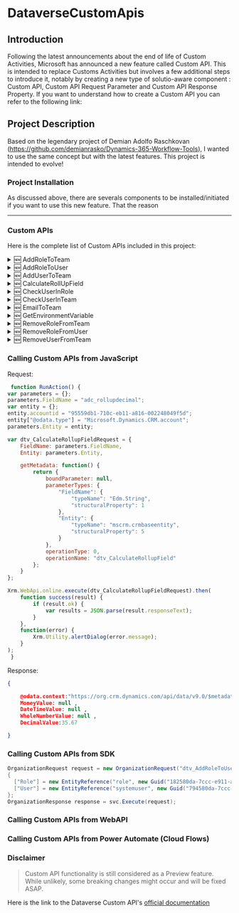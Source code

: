 # DataverseCustomApis

## Introduction

Following the latest announcements about the end of life of Custom Activities, Microsoft has announced a new feature called Custom API.
This is intended to replace Customs Activities but involves a few additional steps to introduce it, notably by creating a new type of solutio-aware component : Custom API, Custom API Request Parameter and Custom API Response Property.
If you want to understand how to create a Custom API you can refer to the following link:

## Project Description

Based on the legendary project of Demian Adolfo Raschkovan (https://github.com/demianrasko/Dynamics-365-Workflow-Tools), I wanted to use the same concept but with the latest features.
This project is intended to evolve!

### Project Installation

As discussed above, there are severals components to be installed/initiated if you want to use this new feature.
That the reason 

- - - -

### Custom APIs

Here is the complete list of Custom APIs included in this project:

<details>
           <summary>🆕 AddRoleToTeam</summary>
           <p>

This custom API allows you to add a specific security role (using the name or reference to that security role) to a specific Team.</p>

#### Custom API Definition

Unique Name | Name/Display Name |Binding Type |Bound Entity Logical Name | Is Function |Is Private | Allowed Custom Processing Step Type | Execute privilege Name 
| :---: | :---: | :---: | :---: | :---: | :---: | :---: | :---: 
dtv_AddRoleToTeam|dtv_AddRoleToTeam|Global|N/A|❌|❌|None|

#### Custom API Request Parameter(s)
Name | Type | Is Optional
| :---: | :---: | :---:
RoleName  | String | ❌
Role  | EntityReference (role) | ❌
TeamName  | String | ❌
Team  | EntityReference (team) | ❌

#### Custom API Response Property(ies)
N/A

</details>
<details>
             <summary>🆕 AddRoleToUser</summary>
           <p>

This custom API allows you to add a specific security role (using the name or the reference to that security role) to a specific user (or to the InitiatingUser if the parameter is not set).</p>
           
#### Custom API Definition

Unique Name | Name/Display Name |Binding Type |Bound Entity Logical Name | Is Function |Is Private | Allowed Custom Processing Step Type | Execute privilege Name 
| :---: | :---: | :---: | :---: | :---: | :---: | :---: | :---: 
dtv_AddRoleToUser|dtv_AddRoleToUser|Global|N/A|❌|❌|None|

#### Custom API Request Parameter(s)
Name | Type | Is Optional
| :---: | :---: | :---:
RoleName  | String | ❌
Role  | EntityReference (role) | ❌
User  | EntityReference (systemuser) | ❌

#### Custom API Response Property(ies)
N/A

</details>
<details>
             <summary>🆕 AddUserToTeam</summary>
           <p>
                      
This custom API allows you to add a specific user (or the InitiatingUser if the parameter is not set) to a specific Team (using the name or the reference to that team).</p>
           
#### Custom API Definition

Unique Name | Name/Display Name |Binding Type |Bound Entity Logical Name | Is Function |Is Private | Allowed Custom Processing Step Type | Execute privilege Name 
| :---: | :---: | :---: | :---: | :---: | :---: | :---: | :---: 
dtv_AddUserToTeam|dtv_AddUserToTeam|Global|N/A|❌|❌|None|

#### Custom API Request Parameter(s)
Name | Type | Is Optional
| :---: | :---: | :---:
TeamName  | String | ❌
Team  | EntityReference (team) | ❌
User  | EntityReference (systemuser) | ❌

#### Custom API Response Property(ies)
N/A

</details>
<details>
             <summary>🆕 CalculateRollUpField</summary>
           <p>
                      
This custom API allows you to force the Rollup field calculation for a specific record and field and return the result.</p>

#### Custom API Definition

Unique Name | Name/Display Name |Binding Type |Bound Entity Logical Name | Is Function |Is Private | Allowed Custom Processing Step Type | Execute privilege Name 
| :---: | :---: | :---: | :---: | :---: | :---: | :---: | :---: 
dtv_CalculateRollUpField|dtv_CalculateRollUpField|Global|N/A|❌|❌|None|

#### Custom API Request Parameter(s)
Name | Type | Is Optional
| :---: | :---: | :---:
FieldName  | String | ❌
Entity  | Entity (team) | ❌
User  | EntityReference (systemuser) | ❌

-->Vérifier le paramètre Entity et si on fait bound ou pas 

#### Custom API Response Property(ies)
Name | Type 
| :---: | :---: 
MoneyValue | Money
DateTimeValue | DateTime
WholeNumberValue | Integer
DecimalValue | Decimal

</details>
<details>
             <summary>🆕 CheckUserInRole</summary>
                      <p>
                      
This custom API allows you to check if a specific user (or the InitiatingUser if the parameter is not set) has the role defined in parameter (using the name or the reference to that security role).</p>

#### Custom API Definition

Unique Name | Name/Display Name |Binding Type |Bound Entity Logical Name | Is Function |Is Private | Allowed Custom Processing Step Type | Execute privilege Name 
| :---: | :---: | :---: | :---: | :---: | :---: | :---: | :---: 
dtv_CheckUserInRole|dtv_CheckUserInRole|Global|N/A|❌|❌|None|

#### Custom API Request Parameter(s)
Name | Type | Is Optional
| :---: | :---: | :---:
RoleName  | String | ❌
Role  | EntityReference (role) | ❌
User  | EntityReference (systemuser) | ❌

-->Vérifier l'aspect Function/Action, ici on devrait faire une fonction car on altère pas la data 

#### Custom API Response Property(ies)
Name | Type 
| :---: | :---: 
IsUserInRole | Boolean

</details>
<details>
             <summary>🆕 CheckUserInTeam</summary>
                      <p>
                      
This custom API allows you to check if a specific user (or the InitiatingUser if the parameter is not set) belongs to the team defined in parameter (using the name or the reference to that security role).</p>

#### Custom API Definition

Unique Name | Name/Display Name |Binding Type |Bound Entity Logical Name | Is Function |Is Private | Allowed Custom Processing Step Type | Execute privilege Name 
| :---: | :---: | :---: | :---: | :---: | :---: | :---: | :---: 
dtv_CheckUserInTeam|dtv_CheckUserInTeam|Global|N/A|❌|❌|None|

#### Custom API Request Parameter(s)
Name | Type | Is Optional
| :---: | :---: | :---:
TeamName  | String | ❌
Team  | EntityReference (team) | ❌
User  | EntityReference (systemuser) | ❌

-->Vérifier l'aspect Function/Action, ici on devrait faire une fonction car on altère pas la data 

#### Custom API Response Property(ies)
Name | Type 
| :---: | :---: 
IsUserInTeam | Boolean

</details>
<details>
             <summary>🆕 EmailToTeam</summary>
           <p>ContentClone record</p>
</details>
<details>
             <summary>🆕 GetEnvironmentVariable</summary>
           <p>ContentClone record</p>
</details>
<details>
             <summary>🆕 RemoveRoleFromTeam</summary>
           <p>ContentClone record</p>
</details>
<details>
             <summary>🆕 RemoveRoleFromUser</summary>
           <p>ContentClone record</p>
</details>
<details>
             <summary>🆕 RemoveUserFromTeam</summary>
           <p>ContentClone record</p>
</details>

### Calling Custom APIs from JavaScript

Request:

```javascript
 function RunAction() {
var parameters = {};
parameters.FieldName = "adc_rollupdecimal";
var entity = {};
entity.accountid = "95559db1-710c-eb11-a816-002248049f5d"; 
entity["@odata.type"] = "Microsoft.Dynamics.CRM.account";
parameters.Entity = entity;

var dtv_CalculateRollupFieldRequest = {
    FieldName: parameters.FieldName,
    Entity: parameters.Entity,

    getMetadata: function() {
        return {
            boundParameter: null,
            parameterTypes: {
                "FieldName": {
                    "typeName": "Edm.String",
                    "structuralProperty": 1
                },
                "Entity": {
                    "typeName": "mscrm.crmbaseentity",
                    "structuralProperty": 5
                }
            },
            operationType: 0,
            operationName: "dtv_CalculateRollupField"
        };
    }
};

Xrm.WebApi.online.execute(dtv_CalculateRollupFieldRequest).then(
    function success(result) {
        if (result.ok) {
            var results = JSON.parse(result.responseText);
        }
    },
    function(error) {
        Xrm.Utility.alertDialog(error.message);
    }
);
 }
```

Response:
```json
{

    @odata.context:"https://org.crm.dynamics.com/api/data/v9.0/$metadata#Microsoft.Dynamics.CRM.dtv_CalculateRollupFieldResponse",
    MoneyValue: null ,
    DateTimeValue: null ,
    WholeNumberValue: null ,
    DecimalValue:35.67

}
```
### Calling Custom APIs from SDK


```csharp
OrganizationRequest request = new OrganizationRequest("dtv_AddRoleToUser")
{
  ["Role"] = new EntityReference("role", new Guid("182580da-7ccc-e911-a813-000d3a7ed5a2")),
  ["User"] = new EntityReference("systemuser", new Guid("794580da-7ccc-e911-a813-000d3a7ed5a2")),
};
OrganizationResponse response = svc.Execute(request);
```

### Calling Custom APIs from WebAPI
### Calling Custom APIs from Power Automate (Cloud Flows)


### Disclaimer 
> Custom API functionality is still considered as a Preview feature. While unlikely, some breaking changes might occur and will be fixed ASAP.

Here is the link to the Dataverse Custom API's [official documentation](https://docs.microsoft.com/en-us/powerapps/developer/common-data-service/custom-api)
